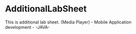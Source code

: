 # AdditionalLabSheet
This is additional lab sheet. (Media Player) - Mobile Application development -
-JAVA-
